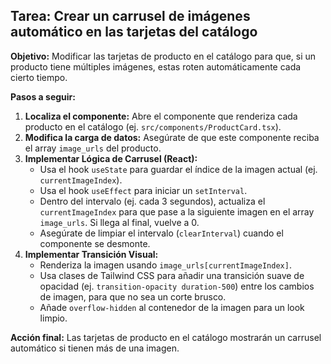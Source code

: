 ## Tarea: Crear un carrusel de imágenes automático en las tarjetas del catálogo

**Objetivo:** Modificar las tarjetas de producto en el catálogo para que, si un producto tiene múltiples imágenes, estas roten automáticamente cada cierto tiempo.

**Pasos a seguir:**

1.  **Localiza el componente:** Abre el componente que renderiza cada producto en el catálogo (ej. `src/components/ProductCard.tsx`).
2.  **Modifica la carga de datos:** Asegúrate de que este componente reciba el array `image_urls` del producto.
3.  **Implementar Lógica de Carrusel (React):**
    * Usa el hook `useState` para guardar el índice de la imagen actual (ej. `currentImageIndex`).
    * Usa el hook `useEffect` para iniciar un `setInterval`.
    * Dentro del intervalo (ej. cada 3 segundos), actualiza el `currentImageIndex` para que pase a la siguiente imagen en el array `image_urls`. Si llega al final, vuelve a 0.
    * Asegúrate de limpiar el intervalo (`clearInterval`) cuando el componente se desmonte.
4.  **Implementar Transición Visual:**
    * Renderiza la imagen usando `image_urls[currentImageIndex]`.
    * Usa clases de Tailwind CSS para añadir una transición suave de opacidad (ej. `transition-opacity duration-500`) entre los cambios de imagen, para que no sea un corte brusco.
    * Añade `overflow-hidden` al contenedor de la imagen para un look limpio.

**Acción final:** Las tarjetas de producto en el catálogo mostrarán un carrusel automático si tienen más de una imagen.